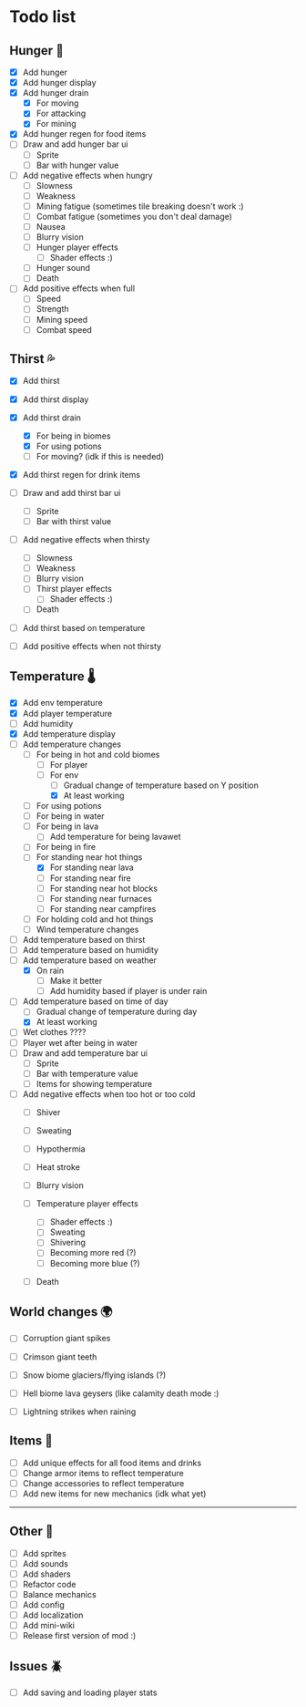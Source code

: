 # Todo list 

## Hunger 🍖

- [x] Add hunger
- [x] Add hunger display
- [x] Add hunger drain
    - [x] For moving
    - [x] For attacking
    - [x] For mining
- [x] Add hunger regen for food items
- [ ] Draw and add hunger bar ui
    - [ ] Sprite
    - [ ] Bar with hunger value
- [ ] Add negative effects when hungry
    - [ ] Slowness
    - [ ] Weakness
    - [ ] Mining fatigue (sometimes tile breaking doesn't work :)
    - [ ] Combat fatigue (sometimes you don't deal damage)
    - [ ] Nausea 
    - [ ] Blurry vision  
    - [ ] Hunger player effects
      - [ ] Shader effects :) 
    - [ ] Hunger sound
    - [ ] Death
- [ ] Add positive effects when full
    - [ ] Speed
    - [ ] Strength
    - [ ] Mining speed
    - [ ] Combat speed

## Thirst 💦

- [x] Add thirst
- [x] Add thirst display
- [x] Add thirst drain
    - [x] For being in biomes
    - [x] For using potions
    - [ ] For moving? (idk if this is needed)
- [x] Add thirst regen for drink items
- [ ] Draw and add thirst bar ui
    - [ ] Sprite
    - [ ] Bar with thirst value
- [ ] Add negative effects when thirsty
    - [ ] Slowness
    - [ ] Weakness
    - [ ] Blurry vision
    - [ ] Thirst player effects
      - [ ] Shader effects :) 
    - [ ] Death
- [ ] Add thirst based on temperature
- [ ] Add positive effects when not thirsty 


## Temperature 🌡️

- [x] Add env temperature
- [x] Add player temperature
- [ ] Add humidity
- [x] Add temperature display
- [ ] Add temperature changes
    - [ ] For being in hot and cold biomes
      - [ ] For player
      - [ ] For env
        - [ ] Gradual change of temperature based on Y position
        - [x] At least working
    - [ ] For using potions
    - [ ] For being in water
    - [ ] For being in lava
      - [ ] Add temperature for being lavawet
    - [ ] For being in fire
    - [ ] For standing near hot things
      - [x] For standing near lava
      - [ ] For standing near fire
      - [ ] For standing near hot blocks
      - [ ] For standing near furnaces
      - [ ] For standing near campfires
    - [ ] For holding cold and hot things
    - [ ] Wind temperature changes
- [ ] Add temperature based on thirst
- [ ] Add temperature based on humidity
- [ ] Add temperature based on weather
  - [x] On rain
    - [ ] Make it better
    - [ ] Add humidity based if player is under rain
- [ ] Add temperature based on time of day
  - [ ] Gradual change of temperature during day
  - [x] At least working
- [ ] Wet clothes ????
- [ ] Player wet after being in water
- [ ] Draw and add temperature bar ui
     - [ ] Sprite
     - [ ] Bar with temperature value
     - [ ] Items for showing temperature
- [ ] Add negative effects when too hot or too cold
    - [ ] Shiver
    - [ ] Sweating
    - [ ] Hypothermia
    - [ ] Heat stroke
    - [ ] Blurry vision
    - [ ] Temperature player effects
      - [ ] Shader effects :)
      - [ ] Sweating 
      - [ ] Shivering
      - [ ] Becoming more red (?)
      - [ ] Becoming more blue (?)
    - [ ] Death


## World changes 🌍
- [ ] Corruption giant spikes
- [ ] Crimson giant teeth
- [ ] Snow biome glaciers/flying islands (?)
- [ ] Hell biome lava geysers (like calamity death mode :)
- [ ] Lightning strikes when raining


## Items 🧸
- [ ] Add unique effects for all food items and drinks
- [ ] Change armor items to reflect temperature
- [ ] Change accessories to reflect temperature
- [ ] Add new items for new mechanics (idk what yet)

--- 

## Other 📝
- [ ] Add sprites 
- [ ] Add sounds
- [ ] Add shaders
- [ ] Refactor code
- [ ] Balance mechanics
- [ ] Add config
- [ ] Add localization
- [ ] Add mini-wiki
- [ ] Release first version of mod :)

## Issues 🪲
- [ ] Add saving and loading player stats